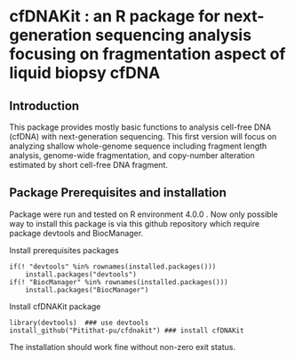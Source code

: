 # cfDNAKit : an R package for next-generation sequencing analysis focusing on fragmentation aspect of liquid biopsy cfDNA 

## Introduction

This package provides mostly basic functions to analysis cell-free DNA (cfDNA) with next-generation sequencing. This first version will focus on analyzing shallow whole-genome sequence including fragment length analysis, genome-wide fragmentation, and copy-number alteration estimated by short cell-free DNA fragment.

## Package Prerequisites and installation
Package were run and tested on R environment 4.0.0 .
Now only possible way to install this package is via this github repository which require package devtools and BiocManager.

Install prerequisites packages
```
if(! "devtools" %in% rownames(installed.packages()))
	install.packages("devtools")
if(! "BiocManager" %in% rownames(installed.packages()))
	install.packages("BiocManager")
```
Install cfDNAKit package
```
library(devtools)  ### use devtools
install_github("Pitithat-pu/cfdnakit") ### install cfDNAKit 
```
The installation should work fine without non-zero exit status.
